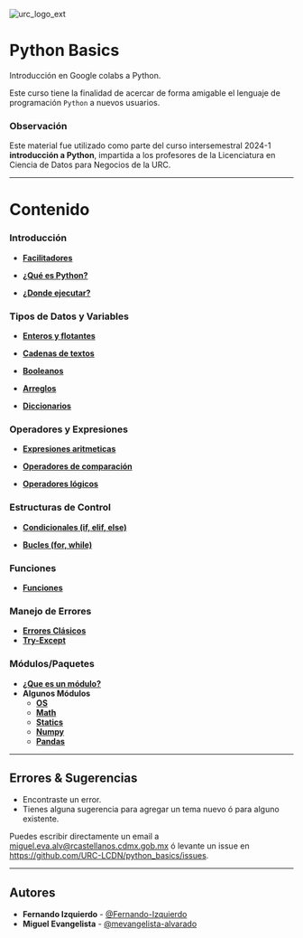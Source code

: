 ![urc_logo_ext](https://github.com/URC-LCDN/calculo_con_python/assets/28746720/776b5280-352f-42af-b356-16b02c5e21fc)

# Python Basics
Introducción en Google colabs a Python.

Este curso tiene la finalidad de acercar de forma amigable el lenguaje de programación `Python` a nuevos usuarios. 

### Observación 
Este material fue utilizado como parte del curso intersemestral 2024-1 __introducción a Python__, impartida a los profesores de la Licenciatura en Ciencia de Datos para Negocios de la URC. 
___

# Contenido

### Introducción 
 
 * **[Facilitadores]()**
   
 * **[¿Qué es Python?](https://github.com/URC-LCDN/python_basics/blob/main/Introduccion_Python.ipynb)**
   
 * **[¿Donde ejecutar?](https://github.com/URC-LCDN/python_basics/blob/main/Donde_Ejecutar_Python.ipynb)**  

### Tipos de Datos y Variables
 * **[Enteros y flotantes]()**  

 * **[Cadenas de textos]()**  

 * **[Booleanos]()**  

 * **[Arreglos]()**  

 * **[Diccionarios]()**  

### Operadores y Expresiones

 * **[Expresiones aritmeticas]()**  

 * **[Operadores de comparación]()**  

 * **[Operadores lógicos]()**  
 
### Estructuras de Control

* **[Condicionales (if, elif, else)]()**  

* **[Bucles (for, while)]()**  

### Funciones
 * **[Funciones]()**  

### Manejo de Errores 

 * **[Errores Clásicos]()**  
 * **[Try-Except]()**

### Módulos/Paquetes

 * **[¿Que es un módulo?]()**  
 * **Algunos Módulos** 
     * **[OS]()**  
     * **[Math]()**  
     * **[Statics]()**  
     * **[Numpy]()**  
     * **[Pandas]()**  

___

## Errores & Sugerencias
 * Encontraste un error.
 * Tienes alguna sugerencia para agregar un tema nuevo ó para alguno existente.

Puedes escribir directamente un email a [miguel.eva.alv@rcastellanos.cdmx.gob.mx](mailto:miguel.eva.alv@rcastellanos.cdmx.gob.mx) ó levante un issue en https://github.com/URC-LCDN/python_basics/issues.
___

## Autores

 * **Fernando Izquierdo** - [@Fernando-Izquierdo](https://github.com/Fernando-Izquierdo)
 * **Miguel Evangelista** - [@mevangelista-alvarado](https://github.com/mevangelista-alvarado)
